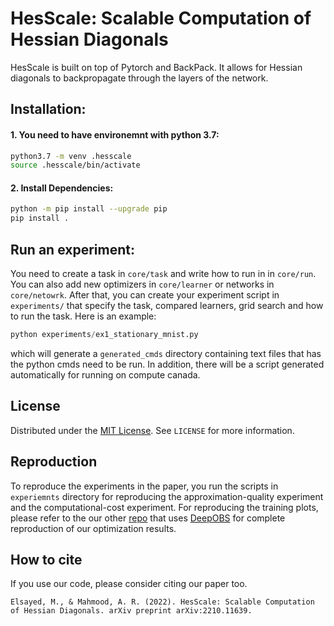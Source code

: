 # HesScale: Scalable Computation of Hessian Diagonals


HesScale is built on top of Pytorch and BackPack. It allows for Hessian diagonals to backpropagate through the layers of the network.

## Installation:
#### 1. You need to have environemnt with python 3.7:
``` sh
python3.7 -m venv .hesscale
source .hesscale/bin/activate
```
#### 2. Install Dependencies:
```sh
python -m pip install --upgrade pip
pip install .
```

## Run an experiment:
You need to create a task in `core/task` and write how to run in in `core/run`. You can also add new optimizers in `core/learner` or networks in `core/netowrk`. After that, you can create your experiment script in `experiments/` that specify the task, compared learners, grid search and how to run the task. Here is an example:

```python
python experiments/ex1_stationary_mnist.py 
```

which will generate a `generated_cmds` directory containing text files that has the python cmds need to be run. In addition, there will be a script generated automatically for running on compute canada.


## License
Distributed under the [MIT License](https://opensource.org/licenses/MIT). See `LICENSE` for more information.

## Reproduction
To reproduce the experiments in the paper, you run the scripts in `experiemnts` directory for reproducing the approximation-quality experiment and the computational-cost experiment. For reproducing the training plots, please refer to the our other [repo](https://github.com/mohmdelsayed/HesScale-Comparisons) that uses [DeepOBS](https://github.com/fsschneider/DeepOBS) for complete reproduction of our optimization results.

## How to cite
If you use our code, please consider citing our paper too.
```
Elsayed, M., & Mahmood, A. R. (2022). HesScale: Scalable Computation of Hessian Diagonals. arXiv preprint arXiv:2210.11639.
```

